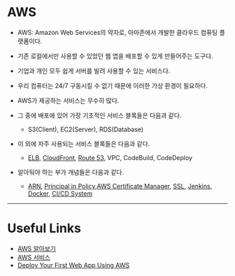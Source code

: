 # AWS

- AWS: Amazon Web Services의 약자로, 아마존에서 개발한 클라우드 컴퓨팅 플랫폼이다.

- 기존 로컬에서만 사용할 수 있었던 웹 앱을 배포할 수 있게 만들어주는 도구다.

- 기업과 개인 모두 쉽게 서버를 빌려 사용할 수 있는 서비스다.

- 우리 컴퓨터는 24/7 구동시킬 수 없기 때문에 이러한 가상 환경이 필요하다.

- AWS가 제공하는 서비스는 무수히 많다.

- 그 중에 배포에 있어 가장 기초적인 서비스 블록들은 다음과 같다.

  - S3(Client), EC2(Server), RDS(Database)

- 이 외에 자주 사용되는 서비스 블록들은 다음과 같다.

  - [ELB](https://aws.amazon.com/ko/elasticloadbalancing/?nc=sn&loc=0), [CloudFront](https://aws.amazon.com/ko/cloudfront/), [Route 53](https://aws.amazon.com/ko/route53/), VPC, CodeBuild, CodeDeploy

- 알아둬야 하는 부가 개념들은 다음과 같다.

  - [ARN](https://docs.aws.amazon.com/ko_kr/AmazonS3/latest/dev/s3-arn-format.html), [Principal in Policy](https://docs.aws.amazon.com/ko_kr/AmazonS3/latest/dev/s3-bucket-user-policy-specifying-principal-intro.html),[AWS Certificate Manager](https://aws.amazon.com/ko/certificate-manager/), [SSL](https://www.instantssl.com/ssl.html), [Jenkins](https://www.jenkins.io/), [Docker](https://www.docker.com/), [CI/CD System](https://www.redhat.com/en/topics/devops/what-is-ci-cd)

---

# Useful Links

- [AWS 알아보기](https://o-yeon.tistory.com/m/83?category=791686)
- [AWS 서비스](https://velog.io/@hytenic/AWS-S3-EC2-RDS-%EC%84%9C%EB%B9%84%EC%8A%A4)
- [Deploy Your First Web App Using AWS](https://medium.com/datadriveninvestor/deploy-your-first-web-app-using-aws-s3-ec2-and-rds-4dd165d77b4f)

